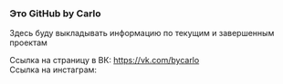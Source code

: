 ### Это GitHub by Carlo
Здесь буду выкладывать информацию по текущим и завершенным проектам

Ссылка на страницу в ВК: https://vk.com/bycarlo
<br>	Ссылка на инстаграм: 
